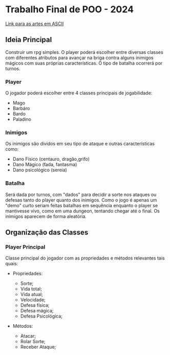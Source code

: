 # Trabalho Final de POO - 2024

<a href="https://www.asciiart.eu/mythology">Link para as artes em ASCII</a>
## Ideia Principal
Construir um rpg simples. O player poderá escolher entre diversas classes com diferentes atributos para avançar na briga contra alguns inimigos mágicos com suas próprias características. O tipo de batalha ocorrerá por turnos.

### Player
O jogador poderá escolher entre 4 classes principais de jogabilidade:

- Mago
- Barbáro
- Bardo
- Paladino

### Inimigos
Os inimigos são dividos em seu tipo de ataque e outras características como:

- Dano Físico (centauro, dragão,grifo)
- Dano Mágico (fada, fantasma)
- Dano psicológico (sereia)

### Batalha

Será dada por turnos, com "dados" para decidir a sorte nos ataques ou defesas tanto do player quanto dos inimigos. Como o jogo é apenas um "demo" curto seriam feitas batalhas em sequência enquanto o player se mantivesse vivo, como em uma dungeon, tentando chegar até o final. Os inimigos aparecem de forma aleatória.

## Organização das Classes

### Player Principal
Classe principal do jogador com as propriedades e métodos relevantes tais quais:

- Propriedades:
  - Sorte;
  - Vida total;
  - Vida atual;
  - Velocidade;
  - Defesa física;
  - Defesa mágica;
  - Defesa Psicológica;

- Métodos:
  - Atacar;
  - Rolar Sorte;
  - Receber Ataque;

